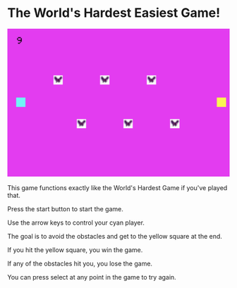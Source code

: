 # The World's Hardest Easiest Game!

![Screenshot from game](game.png)

This game functions exactly like the World's Hardest Game if you've played that.

Press the start button to start the game.

Use the arrow keys to control your cyan player.

The goal is to avoid the obstacles and get to the yellow square at the end.

If you hit the yellow square, you win the game.

If any of the obstacles hit you, you lose the game.

You can press select at any point in the game to try again.
